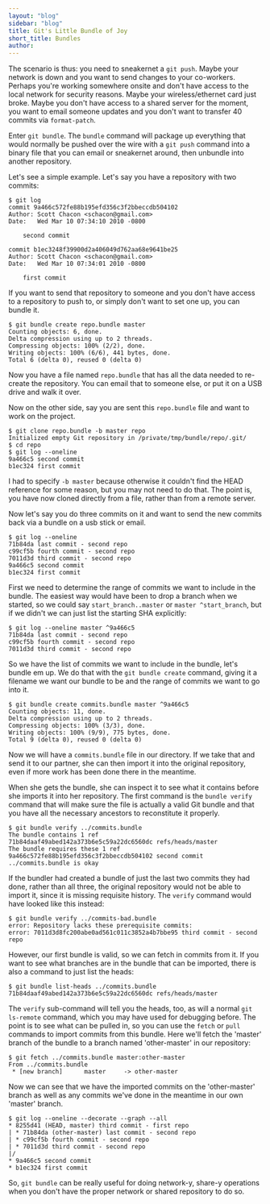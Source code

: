 ```yaml
---
layout: "blog"
sidebar: "blog"
title: Git's Little Bundle of Joy
short_title: Bundles
author:
---
```


The scenario is thus: you need to sneakernet a `git push`.  Maybe your network
is down and you want to send changes to your co-workers.  Perhaps you're working
somewhere onsite and don't have access to the local network for security reasons.
Maybe your wireless/ethernet card just broke.  Maybe you don't have access to
a shared server for the moment, you want to email someone updates and you don't
want to transfer 40 commits via `format-patch`.

Enter `git bundle`.  The `bundle` command will package up everything that would
normally be pushed over the wire with a `git push` command into a binary file
that you can email or sneakernet around, then unbundle into another repository.

Let's see a simple example.  Let's say you have a repository with two commits:

    $ git log
    commit 9a466c572fe88b195efd356c3f2bbeccdb504102
    Author: Scott Chacon <schacon@gmail.com>
    Date:   Wed Mar 10 07:34:10 2010 -0800

        second commit

    commit b1ec3248f39900d2a406049d762aa68e9641be25
    Author: Scott Chacon <schacon@gmail.com>
    Date:   Wed Mar 10 07:34:01 2010 -0800

        first commit

If you want to send that repository to someone and you don't have access to
a repository to push to, or simply don't want to set one up, you can bundle it.

    $ git bundle create repo.bundle master
    Counting objects: 6, done.
    Delta compression using up to 2 threads.
    Compressing objects: 100% (2/2), done.
    Writing objects: 100% (6/6), 441 bytes, done.
    Total 6 (delta 0), reused 0 (delta 0)

Now you have a file named `repo.bundle` that has all the data needed to re-create
the repository.  You can email that to someone else, or put it on a USB drive
and walk it over.

Now on the other side, say you are sent this `repo.bundle` file and want to work
on the project.

    $ git clone repo.bundle -b master repo
    Initialized empty Git repository in /private/tmp/bundle/repo/.git/
    $ cd repo
    $ git log --oneline
    9a466c5 second commit
    b1ec324 first commit

I had to specify `-b master` because otherwise it couldn't find the HEAD
reference for some reason, but you may not need to do that.  The point is, you
have now cloned directly from a file, rather than from a remote server.

Now let's say you do three commits on it and want to send the new commits back
via a bundle on a usb stick or email.

    $ git log --oneline
    71b84da last commit - second repo
    c99cf5b fourth commit - second repo
    7011d3d third commit - second repo
    9a466c5 second commit
    b1ec324 first commit

First we need to determine the range of commits we want to include in the bundle.
The easiest way would have been to drop a branch when we started, so we could
say `start_branch..master` or `master ^start_branch`, but if we didn't we can
just list the starting SHA explicitly:

    $ git log --oneline master ^9a466c5
    71b84da last commit - second repo
    c99cf5b fourth commit - second repo
    7011d3d third commit - second repo

So we have the list of commits we want to include in the bundle, let's bundle
em up.  We do that with the `git bundle create` command, giving it a filename
we want our bundle to be and the range of commits we want to go into it.

    $ git bundle create commits.bundle master ^9a466c5
    Counting objects: 11, done.
    Delta compression using up to 2 threads.
    Compressing objects: 100% (3/3), done.
    Writing objects: 100% (9/9), 775 bytes, done.
    Total 9 (delta 0), reused 0 (delta 0)

Now we will have a `commits.bundle` file in our directory.  If we take that and
send it to our partner, she can then import it into the original repository,
even if more work has been done there in the meantime.

When she gets the bundle, she can inspect it to see what it contains before she
imports it into her repository.  The first command is the `bundle verify` command
that will make sure the file is actually a valid Git bundle and that you have
all the necessary ancestors to reconstitute it properly.

    $ git bundle verify ../commits.bundle
    The bundle contains 1 ref
    71b84daaf49abed142a373b6e5c59a22dc6560dc refs/heads/master
    The bundle requires these 1 ref
    9a466c572fe88b195efd356c3f2bbeccdb504102 second commit
    ../commits.bundle is okay

If the bundler had created a bundle of just the last two commits they had done,
rather than all three, the original repository would not be able to import it,
since it is missing requisite history.  The `verify` command would have looked
like this instead:

    $ git bundle verify ../commits-bad.bundle
    error: Repository lacks these prerequisite commits:
    error: 7011d3d8fc200abe0ad561c011c3852a4b7bbe95 third commit - second repo

However, our first bundle is valid, so we can fetch in commits from it.  If you
want to see what branches are in the bundle that can be imported, there is also
a command to just list the heads:

    $ git bundle list-heads ../commits.bundle
    71b84daaf49abed142a373b6e5c59a22dc6560dc refs/heads/master

The `verify` sub-command will tell you the heads, too, as will a normal
`git ls-remote` command, which you may have used for debugging before.  The point
is to see what can be pulled in, so you can use the `fetch` or `pull` commands
to import commits from this bundle.  Here we'll fetch the 'master' branch of
the bundle to a branch named 'other-master' in our repository:

    $ git fetch ../commits.bundle master:other-master
    From ../commits.bundle
     * [new branch]      master     -> other-master

Now we can see that we have the imported commits on the 'other-master' branch
as well as any commits we've done in the meantime in our own 'master' branch.

    $ git log --oneline --decorate --graph --all
    * 8255d41 (HEAD, master) third commit - first repo
    | * 71b84da (other-master) last commit - second repo
    | * c99cf5b fourth commit - second repo
    | * 7011d3d third commit - second repo
    |/
    * 9a466c5 second commit
    * b1ec324 first commit

So, `git bundle` can be really useful for doing network-y, share-y operations
when you don't have the proper network or shared repository to do so.
